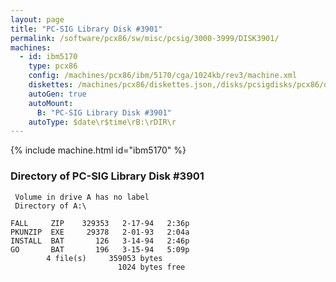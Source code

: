 ```yaml
---
layout: page
title: "PC-SIG Library Disk #3901"
permalink: /software/pcx86/sw/misc/pcsig/3000-3999/DISK3901/
machines:
  - id: ibm5170
    type: pcx86
    config: /machines/pcx86/ibm/5170/cga/1024kb/rev3/machine.xml
    diskettes: /machines/pcx86/diskettes.json,/disks/pcsigdisks/pcx86/diskettes.json
    autoGen: true
    autoMount:
      B: "PC-SIG Library Disk #3901"
    autoType: $date\r$time\rB:\rDIR\r
---
```


{% include machine.html id="ibm5170" %}

### Directory of PC-SIG Library Disk #3901

     Volume in drive A has no label
     Directory of A:\

    FALL     ZIP    329353   2-17-94   2:36p
    PKUNZIP  EXE     29378   2-01-93   2:04a
    INSTALL  BAT       126   3-14-94   2:46p
    GO       BAT       196   3-15-94   5:09p
            4 file(s)     359053 bytes
                            1024 bytes free
